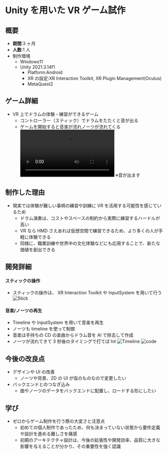 # Unity を用いた VR ゲーム試作

## 概要

- **期間**:3 ヶ月
- **人数**:1 人
- 制作環境
  - Windows11
  - Unity 2021.3.14f1
    - Platform:Android
    - XR の設定:XR Interaction Toolkit,
      XR Plugin Management(Oculus)
    - MetaQuest2

## ゲーム詳細

- VR 上でドラムの体験・練習ができるゲーム
  - コントローラー（スティック）でドラムをたたくと音が出る
  - ゲームを開始すると音楽が流れノーツが流れてくる
    <video controls>
    <source src="/videos/Dramvideo.mp4" type="video/mp4">
    Your browser does not support the video tag.
    </video>
    ※音が出ます

## 制作した理由

- 現実では体験が難しい事柄の練習や訓練に VR を活用する可能性を感じているため
  - ドラム演奏は、コストやスペースの制約から実際に練習するハードルが高い
  - VR なら HMD さえあれば仮想空間で練習できるため、より多くの人が手軽に体験できる
  - 同様に、職業訓練や世界中の文化体験などにも応用することで、新たな価値を創出できる

## 開発詳細

#### スティックの操作

- スティックの操作は、 XR Interaction Toolkit や InputSystem を用いて行う
  ![Stick](/images/stick.png)

#### 音楽/ノーツの再生

- Timeline や InputSystem を用いて音楽を再生
- ノーツも timeline を使って制御
- 音楽は手持ちの CD の楽曲からドラム音を AI で除去して作成
- ノーツが流れてきて 3 秒後のタイミングで打てば hit
  ![Timeline](/images/timeline.png)
  ![code](/images/notescode.png)

## 今後の改良点

- デザインや UI の改善
  - ノーツや背景、2D の UI が仮のものなので変更したい
- バックエンドとのつなぎ込み
  - 曲やノーツのデータをバックエンドに配置し、ロードする形にしたい

## 学び

- ゼロからゲーム制作を行う際の大変さと注意点
  - 初めての個人制作であったため、何も決まっていない状態から要件定義や設計を進める難しさを痛感
  - 初期のアーキテクチャ設計は、今後の拡張性や開発効率、品質に大きな影響を与えることが分かり、その重要性を強く認識
